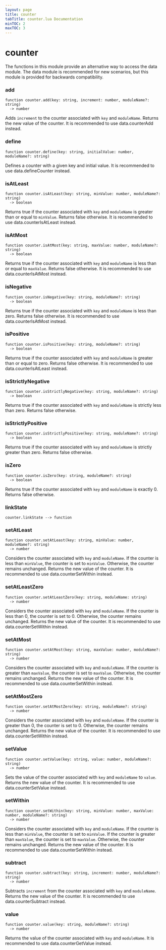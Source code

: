 ```yaml
---
layout: page
title: counter
tabTitle: counter.lua Documentation
minTOC: 2
maxTOC: 3
---
```


# counter

The functions in this module provide an alternative way to access
the data module.  The data module is recommended for new scenarios,
but this module is provided for backwards compatibility.




### add
```
function counter.add(key: string, increment: number, moduleName?: string)
  -> number
```
Adds `increment` to the counter associated with `key` and `moduleName`.
Returns the new value of the counter.
It is recommended to use data.counterAdd instead.



### define
```
function counter.define(key: string, initialValue: number, moduleName?: string)
```
Defines a counter with a given key and initial value.
It is recommended to use data.defineCounter instead.



### isAtLeast
```
function counter.isAtLeast(key: string, minValue: number, moduleName?: string)
  -> boolean
```
Returns true if the counter associated with `key` and `moduleName` is greater than or equal to `minValue`.
Returns false otherwise.
It is recommended to use data.counterIsAtLeast instead.



### isAtMost
```
function counter.isAtMost(key: string, maxValue: number, moduleName?: string)
  -> boolean
```
Returns true if the counter associated with `key` and `moduleName` is less than or equal to `maxValue`.
Returns false otherwise.
It is recommended to use data.counterIsAtMost instead.



### isNegative
```
function counter.isNegative(key: string, moduleName?: string)
  -> boolean
```
Returns true if the counter associated with `key` and `moduleName` is less than zero.
Returns false otherwise.
It is recommended to use data.counterIsAtMost instead.



### isPositive
```
function counter.isPositive(key: string, moduleName?: string)
  -> boolean
```
Returns true if the counter associated with `key` and `moduleName` is greater than or equal to zero.
Returns false otherwise.
It is recommended to use data.counterIsAtLeast instead.



### isStrictlyNegative
```
function counter.isStrictlyNegative(key: string, moduleName?: string)
  -> boolean
```
Returns true if the counter associated with `key` and `moduleName` is strictly less than zero.
Returns false otherwise.



### isStrictlyPositive
```
function counter.isStrictlyPositive(key: string, moduleName?: string)
  -> boolean
```
Returns true if the counter associated with `key` and `moduleName` is strictly greater than zero.
Returns false otherwise.



### isZero
```
function counter.isZero(key: string, moduleName?: string)
  -> boolean
```
Returns true if the counter associated with `key` and `moduleName` is exactly 0.
Returns false otherwise.



### linkState
```
counter.linkState --> function
```




### setAtLeast
```
function counter.setAtLeast(key: string, minValue: number, moduleName?: string)
  -> number
```
Considers the counter associated with `key` and `moduleName`.
If the counter is less than `minValue`, the counter is set to `minValue`.
Otherwise, the counter remains unchanged.
Returns the new value of the counter.
It is recommended to use data.counterSetWithin instead.



### setAtLeastZero
```
function counter.setAtLeastZero(key: string, moduleName: string)
  -> number
```
Considers the counter associated with `key` and `moduleName`.
If the counter is less than 0, the counter is set to 0.
Otherwise, the counter remains unchanged.
Returns the new value of the counter.
It is recommended to use data.counterSetWithin instead.



### setAtMost
```
function counter.setAtMost(key: string, maxValue: number, moduleName?: string)
  -> number
```
Considers the counter associated with `key` and `moduleName`.
If the counter is greater than `maxValue`, the counter is set to `maxValue`.
Otherwise, the counter remains unchanged.
Returns the new value of the counter.
It is recommended to use data.counterSetWithin instead.



### setAtMostZero
```
function counter.setAtMostZero(key: string, moduleName?: string)
  -> number
```
Considers the counter associated with `key` and `moduleName`.
If the counter is greater than 0, the counter is set to 0.
Otherwise, the counter remains unchanged.
Returns the new value of the counter.
It is recommended to use data.counterSetWithin instead.



### setValue
```
function counter.setValue(key: string, value: number, moduleName?: string)
  -> number
```
Sets the value of the counter associated with `key` and `moduleName` to `value`.
Returns the new value of the counter.
It is recommended to use data.counterSetValue instead.



### setWithin
```
function counter.setWithin(key: string, minValue: number, maxValue: number, moduleName?: string)
  -> number
```
Considers the counter associated with `key` and `moduleName`.
If the counter is less than `minValue`, the counter is set to `minValue`.
If the counter is greater than `maxValue`, the counter is set to `maxValue`.
Otherwise, the counter remains unchanged.
Returns the new value of the counter.
It is recommended to use data.counterSetWithin instead.



### subtract
```
function counter.subtract(key: string, increment: number, moduleName?: string)
  -> number
```
Subtracts `increment` from the counter associated with `key` and `moduleName`.
Returns the new value of the counter.
It is recommended to use data.counterSubtract instead.



### value
```
function counter.value(key: string, moduleName?: string)
  -> number
```
Returns the value of the counter associated with `key` and `moduleName`.
It is recommended to use data.counterGetValue instead.






